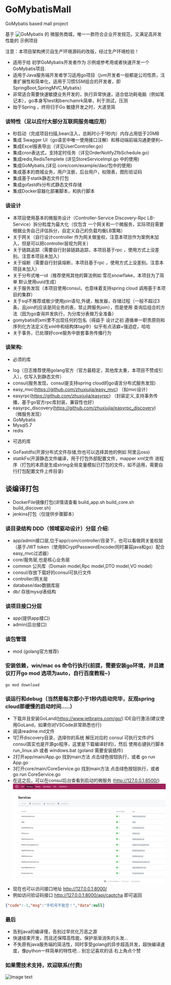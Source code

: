 # GoMybatisMall
GoMybatis based  mall project

基于 ![GoMybatis](https://github.com/zhuxiujia/GoMybatis) 的 微服务商城，唯一一款符合企业开发规范，又满足高并发性能的 示例项目

注意：本项目架构拷贝自生产环境源码的改版，经过生产环境检验！

* 适用于给 初学GoMybatis开发者作为 示例或参考用或者快速开发一个GoMybatis项目.
* 适用于Java服务端开发者学习适用go项目（jvm开发者一般都是公司性质，注重扩展性和简单化，适用于习惯SSM组合的开发者，即SpringBoot,SpringMVC,Mybatis）
* 非常适合需要快速敏捷业务开发的，执行异常快速，适合低功耗电脑（例如笔记本），go本身写test和benchamrk简单，利于测试，压测
* 始于Spring ，终将归于Go  敏捷开发之时，大道至简

### 谈特性（足以应付大部分互联网服务端应用）
+ 秒启动（完成项目扫描,bean注入，总耗时小于1秒内）内存占用低于20MB
+ 集成 Swagger UI（go语言中唯一使用接口注解）和移动端前端沟通更便利~
+ 集成Excel报表导出（详见UserController.go）
+ 集成cron表达式，支持定时任务（详见OrderNotifyZfbSchedule.go）
+ 集成redis,RedisTemplete (详见StoreServiceImpl.go 中的使用)
+ 集成GoMybatis,(详见 core/com/example/dao/包中的使用)
+ 集成基本的商城业务，用户注册，后台用户，权限表，图形验证码
+ 集成基于statik静态文件打包
+ 集成gofastdfs分布式静态文件存储
+ 集成Docker容器化部署脚本，和执行脚本

### 谈设计
+ 本项目使用基本的微服务设计（Controller-Service Discovery-Rpc LB-Service）拆分粒度为最大化（仅包含 一个网关和一个微服务，实际项目需要根据业务自己评估拆分，自定义自己的负载均衡LB策略）
+ 关于网关（自行设计controller 作为网关做鉴权，注意本项目作为案例未加入，但是可以把controller层视为网关）
+ 关于链路追踪（需要自行封装链路追踪，本项目基于rpc ，使用方式上没差别。注意本项目未加入）
+ 关于熔断（需要自行封装熔断，本项目基于rpc ，使用方式上没差别。注意本项目未加入）
+ 关于分布式唯一id（推荐使用其他的算法例如 雪花snowflake，本项目为了简单 默认使用uuid生成）
+ 关于服务发现（本项目使用consul，也意味着支持spring cloud 调用基于本项目的集群）
+ 关于sql不推荐或极少使用join语句,外键，触发器，存储过程（一般不超过3条，且join的应该是同业务的表，禁止跨服务join），而是使用 查询后组合的方法（因为go查询并发执行，为分库分表做万全准备）
+ gomybatis的xml里不出现任何的包名（得益于 设计之初 遵循单一职责原则和序列化方法定义在xml中和结构体tag中）似乎有点洁癖+强迫症，哈哈
+ 关于事务，已处理好core服务中嵌套事务传播行为

### 谈架构:
* 必须的库
+ log（日志推荐使用golang官方（官方最稳定，其他库太重，本项目不赞成引入），仅写入到静态文件）
+ consul(服务发现，consul是支持spring cloud的go语言分布式服务发现) 
+ easy_mvc(https://github.com/zhuxiujia/easy_mvc) （拟mvc设计）
+ easyrpc(https://github.com/zhuxiujia/easyrpc) （封装定义,支持事务传播，基于go官方rpc库封装，兼容性也好）
+ easyrpc_discovery(https://github.com/zhuxiujia/easyrpc_discovery) （微服务发现）
+ GoMybatis 
+ Mysql5.7
+ redis

* 可选的库
+ GoFastdfs(开源分布式文件存储,你也可以选择其他的例如 阿里云oss) 
+ statikFs(开源静态文件编译，用于打包外部配置文件，mapper xml文件 进程序（打包的本质是生成string全局变量模拟已打包的文件，如不适用，需要自行打包配置文件上传目录) 

## 谈编译打包
+ DockerFile镜像打包(详情请查看 build_app.sh build_core.sh build_discover.sh)
+ jenkins打包（仅提供步骤脚本）

### 谈目录结构 DDD（领域驱动设计）分层 介绍:
+ app/admin接口层,位于app/com/controller/目录下，也可以看做网关鉴权层（基于JWT token（使用BCryptPasswordEncoder同时兼容java和go）配合easy_mvc过滤器）
+ core/服务层,也是核心业务层
+ common 公共库（Domain model,Rpc model,DTO model,VO model）
+ consul/存放下载好的consul可执行文件
+ controller/网关层
+ database/dao数据库层
+ db/ 存放mysql表结构

### 谈项目接口分层
+ app(提供app接口)
+ admin(后台接口)

### 谈包管理
+ mod (golang官方推荐)
### 安装依赖，win/mac os 命令行执行(前提，需要安装go环境，并且建议打开go mod 选项为auto，自行百度教程~)
```
go mod download
```
### 谈运行和debug（当然是每次都小于1秒内启动完毕，反观spring cloud那缓慢的启动时间.....）
+  下载并且安装GoLand(https://www.jetbrains.com/go/) IDE自行激活(建议使用GoLand，如果你对VSCode非常熟悉也行)
+  阅读readme.md文件
+  1打开discovery目录，选择你的系统 解压对应的 consul 可执行文件(PS consul其实也是开源go程序，这里是下载编译好的)，然后 使用右键执行脚本run_linux.sh 或者 windows.bat (goland 需要安装插件)
+  2打开app/main/App.go 找到main方法 点击绿色按钮执行，或者 go run App.go
+  3打开core/main/CoreService.go 找到main方法 点击绿色按钮执行，或者 go run CoreService.go 
+  在这之后，可以在consul后台查看到启动的微服务 (http://127.0.0.1:8500/)
![Image text](consul_img.png)
+  现在也可以访问接口地址  http://127.0.0.1:8000/
+  例如访问验证码接口 http://127.0.0.1:8000/api/captcha  即可返回
```json
{"code":-1,"msg":"手机号不能空！","data":null}
```


### 最后
* 告别java的编译慢，告别过早优化万恶之源
* 快速结束开发，而且还保障高性能，保护渐渐消失的头发...
* 不失原有java服务端的简洁性，同时享受golang的异步超高并发，超快编译速度，像python一样简单的特性吧...   别忘记喜欢的话 右上角点个赞



### 如果需技术支持，欢迎联系(付费)
![Image text](https://zhuxiujia.github.io/gomybatis.io/assets/wx_account.jpg)

